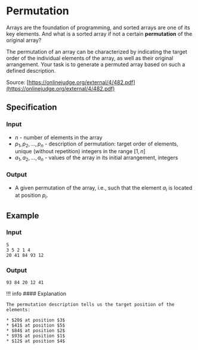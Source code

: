 # Permutation

Arrays are the foundation of programming, and sorted arrays are one of its key elements. And what is a sorted array if not a certain **permutation** of the original array?

The permutation of an array can be characterized by indicating the target order of the individual elements of the array, as well as their original arrangement. Your task is to generate a permuted array based on such a defined description.

Source: [https://onlinejudge.org/external/4/482.pdf](https://onlinejudge.org/external/4/482.pdf)

## Specification

### Input

* $n$ - number of elements in the array
* $p_1,p_2,...,p_n$ - description of permutation: target order of elements, unique (without repetition) integers in the range $[1,n]$
* $a_1,a_2,...,a_n$ - values of the array in its initial arrangement, integers

### Output

* A given permutation of the array, i.e., such that the element $a_i$ is located at position $p_i$.

## Example

### Input

```
5
3 5 2 1 4
20 41 84 93 12
```

### Output

```
93 84 20 12 41  
```

!!! info
	#### Explanation
	
	The permutation description tells us the target position of the elements:
	
	* $20$ at position $3$
	* $41$ at position $5$
	* $84$ at position $2$
	* $93$ at position $1$
	* $12$ at position $4$
